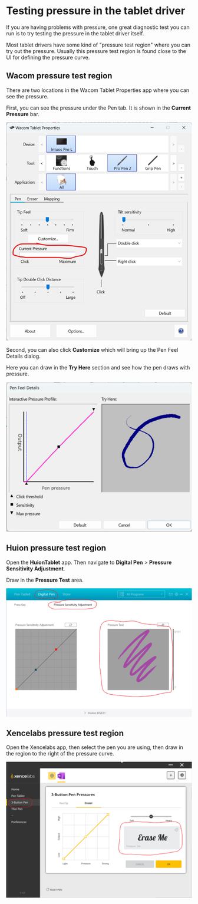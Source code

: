 # Testing pressure in the tablet driver

If you are having problems with pressure, one great diagnostic test you can run is to try testing the pressure in the tablet driver itself.

Most tablet drivers have some kind of "pressure test region" where you can try out the pressure. Usually this pressure test region is found close to the UI for defining the pressure curve.

## Wacom pressure test region

There are two locations in the Wacom Tablet Properties app where you can see the pressure.

First, you can see the pressure under the Pen tab. It is shown in the **Current Pressure** bar.&#x20;

![](<../.gitbook/assets/image (190).png>)

Second, you can also click **Customize** which will bring up the Pen Feel Details dialog.

Here you can draw in the **Try Here** section and see how the pen draws with pressure.

![](<../.gitbook/assets/image (166).png>)

## Huion pressure test region

Open the **HuionTablet** app. Then navigate to **Digital Pen** > **Pressure Sensitivity Adjustment**.

Draw in the **Pressure Test** area.

![](<../.gitbook/assets/image (235).png>)

## Xencelabs pressure test region

Open the Xencelabs app, then select the  pen you are using, then draw in the region to the right of the pressure curve.

![](<../.gitbook/assets/image (390).png>)

